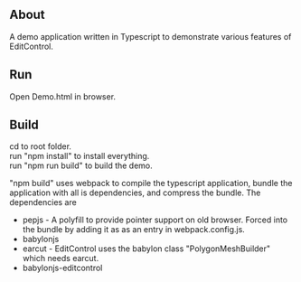 ## About
A demo application written in Typescript to demonstrate various features of EditControl.

## Run
Open Demo.html in browser.

## Build
cd to root folder.  
run "npm install" to install everything.  
run "npm run build" to build the demo.    
  
"npm build" uses webpack to compile the typescript application, bundle the application with all is dependencies, and compress the bundle.
The dependencies are
* pepjs  - A polyfill to provide pointer support on old browser. Forced into the bundle by adding it as as an entry in webpack.config.js.
* babylonjs
* earcut - EditControl uses the babylon class "PolygonMeshBuilder" which needs earcut.
* babylonjs-editcontrol

